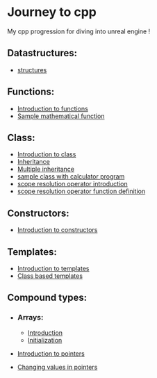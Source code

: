 # Journey to cpp
My cpp progression for diving into unreal engine ! 

## Datastructures:
  - [structures](https://github.com/codyowl/journey_to_cpp/blob/master/Datastructures/structures.cpp)
  
## Functions:
  - [Introduction to functions](https://github.com/codyowl/journey-to-cpp/blob/master/Functions/function_introduction.cpp)
  - [Sample mathematical function](https://github.com/codyowl/journey-to-cpp/blob/master/Functions/mathematical_function.cpp)
  
## Class:
  - [Introduction to class](https://github.com/codyowl/journey-to-cpp/blob/master/Class/class_introduction.cpp)
  - [Inheritance](https://github.com/codyowl/journey-to-cpp/blob/master/Class/inheritance.cpp)
  - [Multiple inheritance](https://github.com/codyowl/journey-to-cpp/blob/master/Class/multiple_inheritance.cpp)
  - [sample class with calculator program](https://github.com/codyowl/journey-to-cpp/blob/master/Class/calculator_class.cpp)
  - [scope resolution operator introduction](https://github.com/codyowl/journey-to-cpp/blob/master/Class/scope_of_sesolution_operator_introduction.cpp)
  - [scope resolution operator function definition](https://github.com/codyowl/journey-to-cpp/blob/master/Class/scope_resolution_operator_defining_function_outside_class.cpp)
  
## Constructors:
  - [Introduction to constructors](https://github.com/codyowl/journey-to-cpp/blob/master/Constructors/constructor_introduction.cpp)
  
## Templates:
  - [Introduction to templates](https://github.com/codyowl/journey-to-cpp/blob/master/Templates/introduction_to_templates)
  - [Class based templates](https://github.com/codyowl/journey-to-cpp/blob/master/Templates/class_based_templates.cpp)

## Compound types:
  - ### Arrays:
      - [Introduction](https://github.com/codyowl/journey-to-cpp/blob/master/compoundtypes/array_introduction.cpp)
      - [Initialization](https://github.com/codyowl/journey-to-cpp/blob/master/compoundtypes/array_initialization.cpp)
   
  - [Introduction to pointers](https://github.com/codyowl/journey-to-cpp/blob/master/compoundtypes/pointers_introduction.cpp)
  - [Changing values in pointers](https://github.com/codyowl/journey-to-cpp/blob/master/compoundtypes/pointers_changing_value.cpp)

